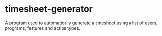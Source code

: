 # timesheet-generator
A program used to automatically generate a timesheet using a list of users, programs, features and action types.  
